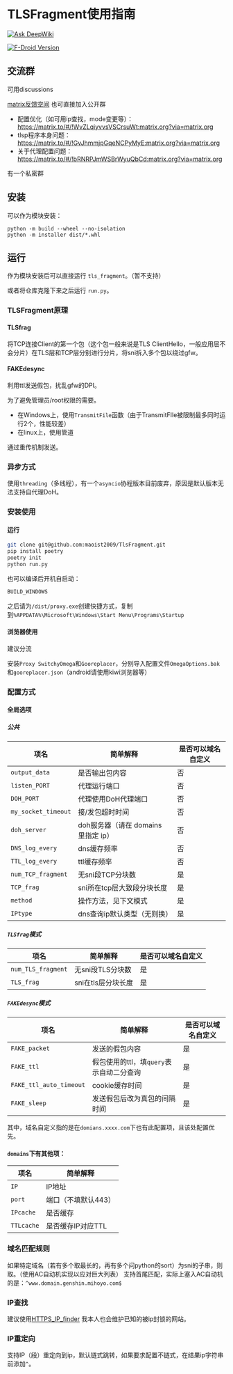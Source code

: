 # TLSFragment使用指南

[![Ask DeepWiki](https://deepwiki.com/badge.svg)](https://deepwiki.com/maoist2009/TlsFragment)

[![F-Droid Version](https://img.shields.io/f-droid/v/org.maoist2009.tlsfragment)](https://f-droid.org/packages/org.maoist2009.tlsfragment/)

## 交流群

可用discussions

[matrix反馈空间](https://matrix.to/#/#tlsp_public:matrix.org)
也可直接加入公开群

+ 配置优化（如可用ip查找，mode变更等）： <https://matrix.to/#/!WvZLqiyvvsVSCrsuWt:matrix.org?via=matrix.org>
+ tlsp程序本身问题：<https://matrix.to/#/!GvJhmmjpGqeNCPyMyE:matrix.org?via=matrix.org>
+ 关于代理配置问题： <https://matrix.to/#/!bRNRPJmWSBrWyuQbCd:matrix.org?via=matrix.org>

有一个私密群

## 安装

可以作为模块安装：

```shell
python -m build --wheel --no-isolation
python -m installer dist/*.whl
```

## 运行

作为模块安装后可以直接运行 `tls_fragment`。（暂不支持）

或者将仓库克隆下来之后运行 `run.py`。

### TLSFragment原理

#### TLSfrag

将TCP连接Client的第一个包（这个包一般来说是TLS ClientHello，一般应用层不会分片）在TLS层和TCP层分别进行分片，将sni拆入多个包以绕过gfw。

#### FAKEdesync

利用ttl发送假包，扰乱gfw的DPI。

为了避免管理员/root权限的需要。

+ 在Windows上，使用`TransmitFile`函数（由于TransmitFIle被限制最多同时运行2个，性能较差）
+ 在linux上，使用管道

通过重传机制发送。

### 异步方式

使用`threading`（多线程），有一个`asyncio`协程版本目前废弃，原因是默认版本无法支持自代理DoH。

### 安装使用

#### 运行

```bash
git clone git@github.com:maoist2009/TlsFragment.git
pip install poetry
poetry init
python run.py
```

也可以编译后开机自启动：

```bash
BUILD_WINDOWS
```

之后请为`/dist/proxy.exe`创建快捷方式，复制到`%APPDATA%\Microsoft\Windows\Start Menu\Programs\Startup`

#### 浏览器使用

建议分流

安装`Proxy SwitchyOmega`和`Gooreplacer`，分别导入配置文件`OmegaOptions.bak`和`gooreplacer.json`（android请使用kiwi浏览器等）

### 配置方式

#### 全局选项

##### 公共


| 项名                | 简单解释                            | 是否可以域名自定义 |
| ------------------- | ----------------------------------- | ------------------ |
| `output_data`       | 是否输出包内容                      | 否                 |
| `listen_PORT`       | 代理运行端口                        | 否                 |
| `DOH_PORT`          | 代理使用DoH代理端口                 | 否                 |
| `my_socket_timeout` | 接/发包超时时间                     | 否                 |
| `doh_server`        | doh服务器（请在 domains 里指定 ip） | 否                 |
| `DNS_log_every`     | dns缓存频率                         | 否                 |
| `TTL_log_every`     | ttl缓存频率                         | 否                 |
| `num_TCP_fragment`  | 无sni段TCP分块数                    | 是                 |
| `TCP_frag`          | sni所在tcp层大致段分块长度          | 是                 |
| `method`            | 操作方法，见下文模式                | 是                 |
| `IPtype`            | dns查询ip默认类型（无则换）         | 是                 |

##### `TLSfrag`模式


| 项名               | 简单解释           | 是否可以域名自定义 |
| ------------------ | ------------------ | ------------------ |
| `num_TLS_fragment` | 无sni段TLS分块数   | 是                 |
| `TLS_frag`         | sni在tls层分块长度 | 是                 |

##### `FAKEdesync`模式


| 项名                    | 简单解释                                 | 是否可以域名自定义 |
| ----------------------- | ---------------------------------------- | ------------------ |
| `FAKE_packet`           | 发送的假包内容                           | 是                 |
| `FAKE_ttl`              | 假包使用的ttl，填`query`表示自动二分查询 | 是                 |
| `FAKE_ttl_auto_timeout` | cookie缓存时间                           | 是                 |
| `FAKE_sleep`            | 发送假包后改为真包的间隔时间             | 是                 |

其中，域名自定义指的是在`domians.xxxx.com`下也有此配置项，且该处配置优先。

#### `domains`下有其他项：


| 项名       | 简单解释            |
| ---------- | ------------------- |
| `IP`       | IP地址              |
| `port`     | 端口（不填默认443） |
| `IPcache`  | 是否缓存            |
| `TTLcache` | 是否缓存IP对应TTL   |

### 域名匹配规则

如果特定域名（若有多个取最长的，再有多个问python的sort）为sni的子串，则取。（使用AC自动机实现以应对巨大列表）
支持首尾匹配，实际上塞入AC自动机的是：`^www.domain.genshin.mihoyo.com$`

### IP查找

建议使用[HTTPS_IP_finder](https://github.com/maoist2009/HTTPS_IP_finder)
我本人也会维护已知的被ip封锁的网站。

### IP重定向

支持IP（段）重定向到ip，默认链式跳转，如果要求配置不链式，在结果ip字符串前添加`^`。
